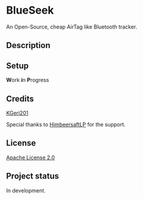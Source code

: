 <!--- <img src="BlueSeek.svg" alt="alarm clock" height="200"/> --->

# BlueSeek
An Open-Source, cheap AirTag like Bluetooth tracker.

## Description

## Setup
**W**ork **i**n **P**rogress

## Credits
[KGeri201](https://github.com/KGeri201)

Special thanks to [HimbeersaftLP](https://github.com/HimbeersaftLP) for the support.

## License
[Apache License 2.0](LICENSE)

## Project status
In development.
